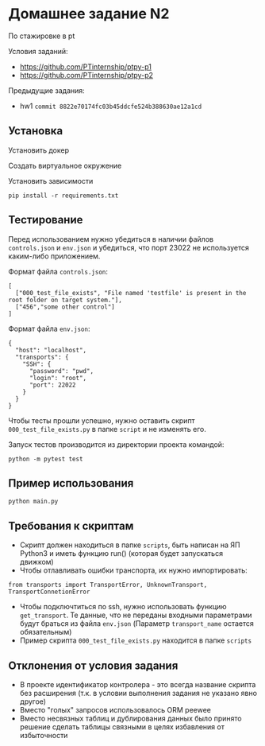 Домашнее задание N2
===================
По стажировке в pt

Условия заданий:
- https://github.com/PTinternship/ptpy-p1
- https://github.com/PTinternship/ptpy-p2

Предыдущие задания:
- hw1 `commit 8822e70174fc03b45ddcfe524b388630ae12a1cd`

Установка
---------

Установить докер

Создать виртуальное окружение

Установить зависимости
```
pip install -r requirements.txt
```

Тестирование
------------
Перед использованием нужно убедиться в наличии файлов `controls.json` и `env.json` и убедиться, что порт 23022 
не используется каким-либо приложением.

Формат файла `controls.json`:
```
[
  ["000_test_file_exists", "File named 'testfile' is present in the root folder on target system."],
  ["456","some other control"]
]
```

Формат файла `env.json`:
```
{
  "host": "localhost",
  "transports": {
    "SSH": {
      "password": "pwd",
      "login": "root",
      "port": 22022
    }
  }
}
```

Чтобы тесты прошли успешно, нужно оставить скрипт `000_test_file_exists.py` в папке `script` и не изменять его.

Запуск тестов производится из директории проекта командой:
```
python -m pytest test
```

Пример использования
--------------------
```
python main.py
```

Требования к скриптам
---------------------
- Скрипт должен находиться в папке `scripts`, быть написан на ЯП Python3 и иметь функцию run() (которая будет запускаться движком)
- Чтобы отлавливать ошибки транспорта, их нужно импортировать:
```
from transports import TransportError, UnknownTransport, TransportConnetionError
```
- Чтобы подключтиться по ssh, нужно использовать функцию `get_transport`. Те данные, что не переданы входными 
  параметрами будут браться из файла `env.json` (Параметр `transport_name` остается обязательным)
- Пример скрипта `000_test_file_exists.py` находится в папке `scripts`


Отклонения от условия задания
----------------------------
- В проекте идентификатор контролера - это всегда название скрипта без расширения (т.к. в условии выполнения задания не указано явно 
  другое)
- Вместо "голых" запросов использовалось ORM peewee
- Вместо несвязных таблиц и дублирования данных было принято решение сделать таблицы связными в целях избавления от 
  избыточности
  